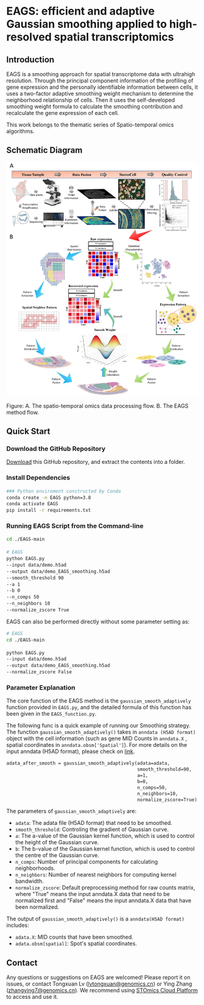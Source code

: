 # EAGS: efficient and adaptive Gaussian smoothing applied to high-resolved spatial transcriptomics
## Introduction
EAGS is a smoothing approach for spatial transcriptome data with ultrahigh resolution. 
Through the principal component information of the profiling of gene expression and the 
personally identifiable information between cells, it uses a two-factor adaptive smoothing 
weight mechanism to determine the neighborhood relationship of cells. Then it uses the 
self-developed smoothing weight formula to calculate the smoothing contribution and 
recalculate the gene expression of each cell.

This work belongs to the thematic series of Spatio-temporal omics algorithms.
## Schematic Diagram
![img.png](img/fig1.jpg)

Figure: A. The spatio-temporal omics data processing flow. B. The EAGS method flow.


## Quick Start

### Download the GitHub Repository
[Download](https://github.com/STOmics/EAGS/archive/refs/heads/main.zip) this GitHub repository, and extract the contents into a folder.


### Install Dependencies
```bash
### Python enviroment constructed by Conda
conda create -n EAGS python=3.8
conda activate EAGS
pip install -r requirements.txt
```

### Running EAGS Script from the Command-line

```bash
cd ./EAGS-main

# EAGS
python EAGS.py
--input data/demo.h5ad
--output data/demo_EAGS_smoothing.h5ad
--smooth_threshold 90
--a 1
--b 0
--n_comps 50
--n_neighbors 10
--normalize_zscore True
```

EAGS can also be performed directly without some parameter setting as:
```bash
# EAGS
cd ./EAGS-main

python EAGS.py
--input data/demo.h5ad
--output data/demo_EAGS_smoothing.h5ad
--normalize_zscore False
```

### Parameter Explanation

The core function of the EAGS method is the `gaussian_smooth_adaptively` function provided in `EAGS.py`, and the 
detailed formula of this function has been given in the `EAGS_function.py`.

The following func is a quick example of running our Smoothing strategy. The function `gaussian_smooth_adaptively()` takes 
in `anndata (H5AD format)` 
object with the cell information (such as gene MID Counts in `anndata.X` , spatial coordinates in `anndata.obsm['Spatial']`). 
For more details on the input anndata (H5AD format), please check on [link](https://anndata.readthedocs.io/en/latest/).

    adata_after_smooth = gaussian_smooth_adaptively(adata=adata,
                                                    smooth_threshold=90,
                                                    a=1,
                                                    b=0,
                                                    n_comps=50,
                                                    n_neighbors=10,
                                                    normalize_zscore=True)

The parameters of  `gaussian_smooth_adaptively` are:
- `adata`: The adata file (H5AD format) that need to be smoothed.
- `smooth_threshold`: Controling the gradient of Gaussian curve.
- `a`: The a-value of the Gaussian kernel function, which is used to control the height of the Gaussian curve.
- `b`: The b-value of the Gaussian kernel function, which is used to control the centre of the Gaussian curve.
- `n_comps`: Number of principal components for calculating neighborhoods. 
- `n_neighbors`: Number of nearest neighbors for computing kernel bandwidth.
- `normalize_zscore`: Default preprocessing method for raw counts matrix, where "True" means the input anndata.X data that need to be normalized first and "False" means the input anndata.X data 
that have been normalized.

The output of `gaussian_smooth_adaptively()` is a `anndata(H5AD format)` includes:
- `adata.X`: MID counts that have been smoothed.
- `adata.obsm[spatial]`: Spot's spatial coordinates.


## Contact
Any questions or suggestions on EAGS are welcomed! Please report it on issues, 
or contact Tongxuan Lv (lvtongxuan@genomics.cn) or Ying Zhang (zhangying7@genomics.cn).
We recommend using [STOmics Cloud Platform](https://cloud.stomics.tech/) to access and use it.
